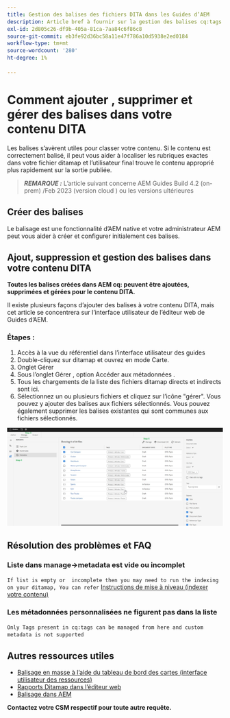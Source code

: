 ```yaml
---
title: Gestion des balises des fichiers DITA dans les Guides d’AEM
description: Article bref à fournir sur la gestion des balises cq:tags dans AEM Guides
exl-id: 2d805c26-df9b-405a-81ca-7aa84c6f86c8
source-git-commit: eb3fe92d36bc58a11e47f786a10d5938e2ed0184
workflow-type: tm+mt
source-wordcount: '280'
ht-degree: 1%

---
```


# Comment ajouter , supprimer et gérer des balises dans votre contenu DITA

Les balises s’avèrent utiles pour classer votre contenu. Si le contenu est correctement balisé, il peut vous aider à localiser les rubriques exactes dans votre fichier ditamap et l’utilisateur final trouve le contenu approprié plus rapidement sur la sortie publiée.

> **_REMARQUE :_**  L’article suivant concerne AEM Guides Build 4.2 (on-prem) /Feb 2023 (version cloud ) ou les versions ultérieures


## Créer des balises

Le balisage est une fonctionnalité d’AEM native et votre administrateur AEM peut vous aider à créer et configurer initialement ces balises.


## Ajout, suppression et gestion des balises dans votre contenu DITA

**Toutes les balises créées dans AEM cq: peuvent être ajoutées, supprimées et gérées pour le contenu DITA.**

Il existe plusieurs façons d’ajouter des balises à votre contenu DITA, mais cet article se concentrera sur l’interface utilisateur de l’éditeur web de Guides d’AEM.

### Étapes :

1. Accès à la vue du référentiel dans l’interface utilisateur des guides
2. Double-cliquez sur ditamap et ouvrez en mode Carte.
3. Onglet Gérer
4. Sous l’onglet Gérer , option Accéder aux métadonnées .
5. Tous les chargements de la liste des fichiers ditamap directs et indirects sont ici.
6. Sélectionnez un ou plusieurs fichiers et cliquez sur l’icône &quot;gérer&quot;. Vous pouvez y ajouter des balises aux fichiers sélectionnés.
Vous pouvez également supprimer les balises existantes qui sont communes aux fichiers sélectionnés.

<img title="Gestion des balises dans les guides AEM " alt="Gestion des balises dans DITA " src="ManageTags.jpg">

## Résolution des problèmes et FAQ

### Liste dans manage->metadata est vide ou incomplet

`If list is empty or  incomplete then you may need to run the indexing on your ditamap, You can refer` [Instructions de mise à niveau (indexer votre contenu)](https://experienceleague.adobe.com/docs/experience-manager-guides-learn/tutorials/install-guide/on-prem-ig/download-install-upgrade-aemg/upgrade-xml-documentation.html?lang=en#steps-to-index-the-existing-content-to-use-the-new-find-and-replace%3A)

### Les métadonnées personnalisées ne figurent pas dans la liste

`Only Tags present in cq:tags can be managed from here and custom metadata is not supported`




## Autres ressources utiles

- [Balisage en masse à l’aide du tableau de bord des cartes (interface utilisateur des ressources)](https://experienceleague.adobe.com/docs/experience-manager-guides-learn/tutorials/user-guide/manaege-metadata/map-editor-bulk-tagging.html?lang=en)
- [Rapports Ditamap dans l’éditeur web](https://experienceleague.adobe.com/docs/experience-manager-guides-learn/tutorials/user-guide/reports-aem-guide/reports-web-editor.html?lang=en)
- [Balisage dans AEM](https://experienceleague.adobe.com/docs/experience-manager-learn/assets/configuring/tagging.html?lang=en)


**Contactez votre CSM respectif pour toute autre requête.**

